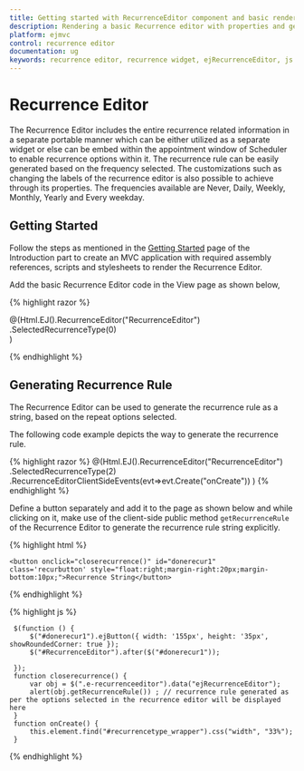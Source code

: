 ```yaml
---
title: Getting started with RecurrenceEditor component and basic render.	 	
description: Rendering a basic Recurrence editor with properties and generate the recurrence rule for Recurrence editor.
platform: ejmvc
control: recurrence editor
documentation: ug
keywords: recurrence editor, recurrence widget, ejRecurrenceEditor, js recurrence editor
---
```

# Recurrence Editor

The Recurrence Editor includes the entire recurrence related information in a separate portable manner which can be either utilized as a separate widget or else can be embed within the appointment window of Scheduler to enable recurrence options within it. The recurrence rule can be easily generated based on the frequency selected. The customizations such as changing the labels of the recurrence editor is also possible to achieve through its properties. The frequencies available are Never, Daily, Weekly, Monthly, Yearly and Every weekday.

## Getting Started

Follow the steps as mentioned in the [Getting Started](http://help.syncfusion.com/aspnetmvc/getting-started) page of the Introduction part to create an MVC application with required assembly references, scripts and stylesheets to render the Recurrence Editor.

Add the basic Recurrence Editor code in the View page as shown below,

{% highlight razor %}

  @(Html.EJ().RecurrenceEditor("RecurrenceEditor")
        .SelectedRecurrenceType(0)  
    )

{% endhighlight %}

## Generating Recurrence Rule

The Recurrence Editor can be used to generate the recurrence rule as a string, based on the repeat options selected.

The following code example depicts the way to generate the recurrence rule.

{% highlight razor %}
        @(Html.EJ().RecurrenceEditor("RecurrenceEditor")
        .SelectedRecurrenceType(2)
        .RecurrenceEditorClientSideEvents(evt=>evt.Create("onCreate"))
        )
{% endhighlight %}

Define a button separately and add it to the page as shown below and while clicking on it, make use of the client-side public method `getRecurrenceRule` of the Recurrence Editor to generate the recurrence rule string explicitly.
        
{% highlight html %}

    <button onclick="closerecurrence()" id="donerecur1" class='recurbutton' style="float:right;margin-right:20px;margin-bottom:10px;">Recurrence String</button>
    
 {% endhighlight %} 
 
 {% highlight js %}
 
     $(function () {         
         $("#donerecur1").ejButton({ width: '155px', height: '35px', showRoundedCorner: true });
         $("#RecurrenceEditor").after($("#donerecur1"));

     });
     function closerecurrence() {
         var obj = $(".e-recurrenceeditor").data("ejRecurrenceEditor");
         alert(obj.getRecurrenceRule()) ; // recurrence rule generated as per the options selected in the recurrence editor will be displayed here
     }
     function onCreate() {
         this.element.find("#recurrencetype_wrapper").css("width", "33%");
     }
    
 {% endhighlight %} 


